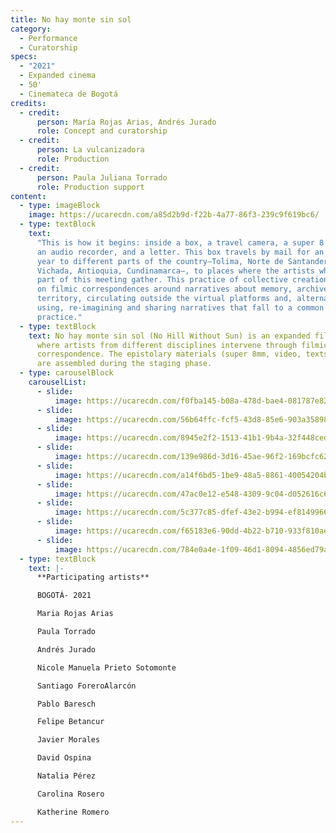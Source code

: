 ```yaml
---
title: No hay monte sin sol
category:
  - Performance
  - Curatorship
specs:
  - "2021"
  - Expanded cinema
  - 50'
  - Cinemateca de Bogotá
credits:
  - credit:
      person: María Rojas Arias, Andrés Jurado
      role: Concept and curatorship
  - credit:
      person: La vulcanizadora
      role: Production
  - credit:
      person: Paula Juliana Torrado
      role: Production support
content:
  - type: imageBlock
    image: https://ucarecdn.com/a85d2b9d-f22b-4a77-86f3-239c9f619bc6/
  - type: textBlock
    text:
      "This is how it begins: inside a box, a travel camera, a super 8 camera,
      an audio recorder, and a letter. This box travels by mail for an entire
      year to different parts of the country—Tolima, Norte de Santander, Chocó,
      Vichada, Antioquia, Cundinamarca—, to places where the artists who are
      part of this meeting gather. This practice of collective creation is based
      on filmic correspondences around narratives about memory, archive, and
      territory, circulating outside the virtual platforms and, alternatively,
      using, re-imagining and sharing narratives that fall to a common
      practice."
  - type: textBlock
    text: No hay monte sin sol (No Hill Without Sun) is an expanded film series
      where artists from different disciplines intervene through filmic
      correspondence. The epistolary materials (super 8mm, video, texts, sound)
      are assembled during the staging phase.
  - type: carouselBlock
    carouselList:
      - slide:
          image: https://ucarecdn.com/f0fba145-b08a-478d-bae4-081787e82241/
      - slide:
          image: https://ucarecdn.com/56b64ffc-fcf5-43d8-85e6-903a35898d26/
      - slide:
          image: https://ucarecdn.com/8945e2f2-1513-41b1-9b4a-32f448ced661/
      - slide:
          image: https://ucarecdn.com/139e986d-3d16-45ae-96f2-169bcfc627f7/
      - slide:
          image: https://ucarecdn.com/a14f6bd5-1be9-48a5-8861-40054204b733/
      - slide:
          image: https://ucarecdn.com/47ac0e12-e548-4309-9c04-d052616c6c52/
      - slide:
          image: https://ucarecdn.com/5c377c85-dfef-43e2-b994-ef814996680b/
      - slide:
          image: https://ucarecdn.com/f65183e6-90dd-4b22-b710-933f810ae3a7/
      - slide:
          image: https://ucarecdn.com/784e0a4e-1f09-46d1-8094-4856ed79a45d/
  - type: textBlock
    text: |-
      **Participating artists**

      BOGOTÁ- 2021

      Maria Rojas Arias

      Paula Torrado

      Andrés Jurado

      Nicole Manuela Prieto Sotomonte

      Santiago ForeroAlarcón

      Pablo Baresch

      Felipe Betancur

      Javier Morales

      David Ospina

      Natalia Pérez

      Carolina Rosero

      Katherine Romero
---
```

